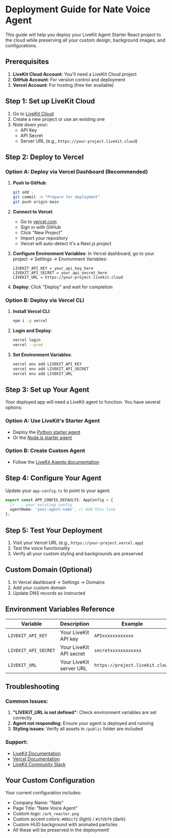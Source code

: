 # Deployment Guide for Nate Voice Agent

This guide will help you deploy your LiveKit Agent Starter React project to the cloud while preserving all your custom design, background images, and configurations.

## Prerequisites

1. **LiveKit Cloud Account**: You'll need a LiveKit Cloud project
2. **GitHub Account**: For version control and deployment
3. **Vercel Account**: For hosting (free tier available)

## Step 1: Set up LiveKit Cloud

1. Go to [LiveKit Cloud](https://cloud.livekit.io/)
2. Create a new project or use an existing one
3. Note down your:
   - API Key
   - API Secret
   - Server URL (e.g., `https://your-project.livekit.cloud`)

## Step 2: Deploy to Vercel

### Option A: Deploy via Vercel Dashboard (Recommended)

1. **Push to GitHub**:

   ```bash
   git add .
   git commit -m "Prepare for deployment"
   git push origin main
   ```

2. **Connect to Vercel**:
   - Go to [vercel.com](https://vercel.com)
   - Sign in with GitHub
   - Click "New Project"
   - Import your repository
   - Vercel will auto-detect it's a Next.js project

3. **Configure Environment Variables**:
   In Vercel dashboard, go to your project → Settings → Environment Variables:

   ```
   LIVEKIT_API_KEY = your_api_key_here
   LIVEKIT_API_SECRET = your_api_secret_here
   LIVEKIT_URL = https://your-project.livekit.cloud
   ```

4. **Deploy**: Click "Deploy" and wait for completion

### Option B: Deploy via Vercel CLI

1. **Install Vercel CLI**:

   ```bash
   npm i -g vercel
   ```

2. **Login and Deploy**:

   ```bash
   vercel login
   vercel --prod
   ```

3. **Set Environment Variables**:
   ```bash
   vercel env add LIVEKIT_API_KEY
   vercel env add LIVEKIT_API_SECRET
   vercel env add LIVEKIT_URL
   ```

## Step 3: Set up Your Agent

Your deployed app will need a LiveKit agent to function. You have several options:

### Option A: Use LiveKit's Starter Agent

- Deploy the [Python starter agent](https://github.com/livekit-examples/agent-starter-python)
- Or the [Node.js starter agent](https://github.com/livekit-examples/agent-starter-node)

### Option B: Create Custom Agent

- Follow the [LiveKit Agents documentation](https://docs.livekit.io/agents/start/voice-ai/)

## Step 4: Configure Your Agent

Update your `app-config.ts` to point to your agent:

```typescript
export const APP_CONFIG_DEFAULTS: AppConfig = {
  // ... your existing config
  agentName: 'your-agent-name', // Add this line
};
```

## Step 5: Test Your Deployment

1. Visit your Vercel URL (e.g., `https://your-project.vercel.app`)
2. Test the voice functionality
3. Verify all your custom styling and backgrounds are preserved

## Custom Domain (Optional)

1. In Vercel dashboard → Settings → Domains
2. Add your custom domain
3. Update DNS records as instructed

## Environment Variables Reference

| Variable             | Description             | Example                         |
| -------------------- | ----------------------- | ------------------------------- |
| `LIVEKIT_API_KEY`    | Your LiveKit API key    | `APIxxxxxxxxxxxx`               |
| `LIVEKIT_API_SECRET` | Your LiveKit API secret | `secretxxxxxxxxxxxx`            |
| `LIVEKIT_URL`        | Your LiveKit server URL | `https://project.livekit.cloud` |

## Troubleshooting

### Common Issues:

1. **"LIVEKIT_URL is not defined"**: Check environment variables are set correctly
2. **Agent not responding**: Ensure your agent is deployed and running
3. **Styling issues**: Verify all assets in `/public` folder are included

### Support:

- [LiveKit Documentation](https://docs.livekit.io/)
- [Vercel Documentation](https://vercel.com/docs)
- [LiveKit Community Slack](https://livekit.io/join-slack)

## Your Custom Configuration

Your current configuration includes:

- Company Name: "Nate"
- Page Title: "Nate Voice Agent"
- Custom logo: `/ark_reactor.png`
- Custom accent colors: `#002cf2` (light) / `#1fd5f9` (dark)
- Custom HUD background with animated particles
- All these will be preserved in the deployment!
